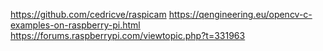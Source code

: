 https://github.com/cedricve/raspicam
https://qengineering.eu/opencv-c-examples-on-raspberry-pi.html
https://forums.raspberrypi.com/viewtopic.php?t=331963
